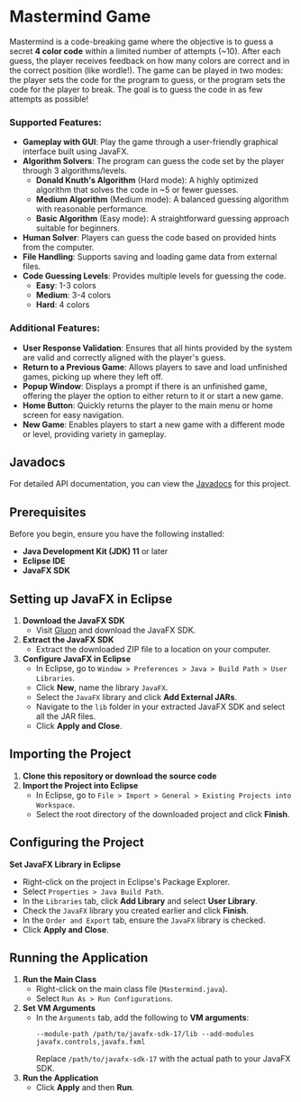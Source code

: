 # Mastermind Game
Mastermind is a code-breaking game where the objective is to guess a secret **4 color code** within a limited number of attempts (~10). After each guess, the player receives feedback on how many colors are correct and in the correct position (like wordle!). The game can be played in two modes: the player sets the code for the program to guess, or the program sets the code for the player to break. The goal is to guess the code in as few attempts as possible!

### Supported Features:
- **Gameplay with GUI**: Play the game through a user-friendly graphical interface built using JavaFX.
- **Algorithm Solvers**: The program can guess the code set by the player through 3 algorithms/levels.
  - **Donald Knuth's Algorithm** (Hard mode): A highly optimized algorithm that solves the code in ~5 or fewer guesses.
  - **Medium Algorithm** (Medium mode): A balanced guessing algorithm with reasonable performance.
  - **Basic Algorithm** (Easy mode): A straightforward guessing approach suitable for beginners.
- **Human Solver**: Players can guess the code based on provided hints from the computer.
- **File Handling**: Supports saving and loading game data from external files.
- **Code Guessing Levels**: Provides multiple levels for guessing the code.
    - **Easy**: 1-3 colors
    - **Medium**: 3-4 colors
    - **Hard**: 4 colors

### Additional Features:
- **User Response Validation**: Ensures that all hints provided by the system are valid and correctly aligned with the player's guess.
- **Return to a Previous Game**: Allows players to save and load unfinished games, picking up where they left off.
- **Popup Window**: Displays a prompt if there is an unfinished game, offering the player the option to either return to it or start a new game.
- **Home Button**: Quickly returns the player to the main menu or home screen for easy navigation.
- **New Game**: Enables players to start a new game with a different mode or level, providing variety in gameplay.

## Javadocs
For detailed API documentation, you can view the [Javadocs](https://hayleyso.github.io/mastermind/) for this project.

## Prerequisites
Before you begin, ensure you have the following installed:
- **Java Development Kit (JDK) 11** or later
- **Eclipse IDE**
- **JavaFX SDK**

## Setting up JavaFX in Eclipse
1. **Download the JavaFX SDK**
   - Visit [Gluon](https://gluonhq.com/products/javafx/) and download the JavaFX SDK.
2. **Extract the JavaFX SDK**
   - Extract the downloaded ZIP file to a location on your computer.
3. **Configure JavaFX in Eclipse**
   - In Eclipse, go to `Window > Preferences > Java > Build Path > User Libraries`.
   - Click **New**, name the library `JavaFX`.
   - Select the `JavaFX` library and click **Add External JARs**.
   - Navigate to the `lib` folder in your extracted JavaFX SDK and select all the JAR files.
   - Click **Apply and Close**.


## Importing the Project
1. **Clone this repository or download the source code**
2. **Import the Project into Eclipse**
   - In Eclipse, go to `File > Import > General > Existing Projects into Workspace`.
   - Select the root directory of the downloaded project and click **Finish**.


## Configuring the Project
**Set JavaFX Library in Eclipse**
   - Right-click on the project in Eclipse's Package Explorer.
   - Select `Properties > Java Build Path`.
   - In the `Libraries` tab, click **Add Library** and select **User Library**.
   - Check the `JavaFX` library you created earlier and click **Finish**.
   - In the `Order and Export` tab, ensure the `JavaFX` library is checked.
   - Click **Apply and Close**.


## Running the Application
1. **Run the Main Class**
   - Right-click on the main class file (`Mastermind.java`).
   - Select `Run As > Run Configurations`.
2. **Set VM Arguments**
   - In the `Arguments` tab, add the following to **VM arguments**:
     ```text
     --module-path /path/to/javafx-sdk-17/lib --add-modules javafx.controls,javafx.fxml
     ```
     Replace `/path/to/javafx-sdk-17` with the actual path to your JavaFX SDK.
3. **Run the Application**
   - Click **Apply** and then **Run**.
